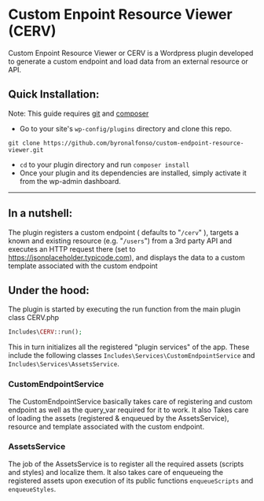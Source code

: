 # Custom Enpoint Resource Viewer (CERV)

Custom Enpoint Resource Viewer or CERV is a Wordpress plugin developed to generate a custom endpoint and load data from an external resource or API.

## Quick Installation:

Note: This guide requires [git](https://git-scm.com/) and [composer](https://getcomposer.org/)

* Go to your site's `wp-config/plugins` directory and clone this repo.

```
git clone https://github.com/byronalfonso/custom-endpoint-resource-viewer.git
```

* `cd` to your plugin directory and run `composer install`
* Once your plugin and its dependencies are installed, simply activate it from the wp-admin dashboard.

---

## In a nutshell:

The plugin registers a custom endpoint ( defaults to "`/cerv`" ), targets a known and existing resource (e.g. "`/users`") from a 3rd party API and executes an HTTP request there (set to https://jsonplaceholder.typicode.com), and displays the data to a custom template associated with the custom endpoint

## Under the hood:

The plugin is started by executing the run function from the main plugin class CERV.php 

```php
Includes\CERV::run();
```

This in turn initializes all the registered "plugin services" of the app. These include the following classes `Includes\Services\CustomEndpointService` and `Includes\Services\AssetsService`. 

### CustomEndpointService

The CustomEndpointService basically takes care of registering and custom endpoint as well as the query_var required for it to work. It also Takes care of loading the assets (registered & enqueued by the AssetsService), resource and template associated with the custom endpoint.

### AssetsService

The job of the AssetsService is to register all the required assets (scripts and styles) and localize them. It also takes care of enqueueing the registered assets upon execution of its public functions `enqueueScripts` and `enqueueStyles`.
